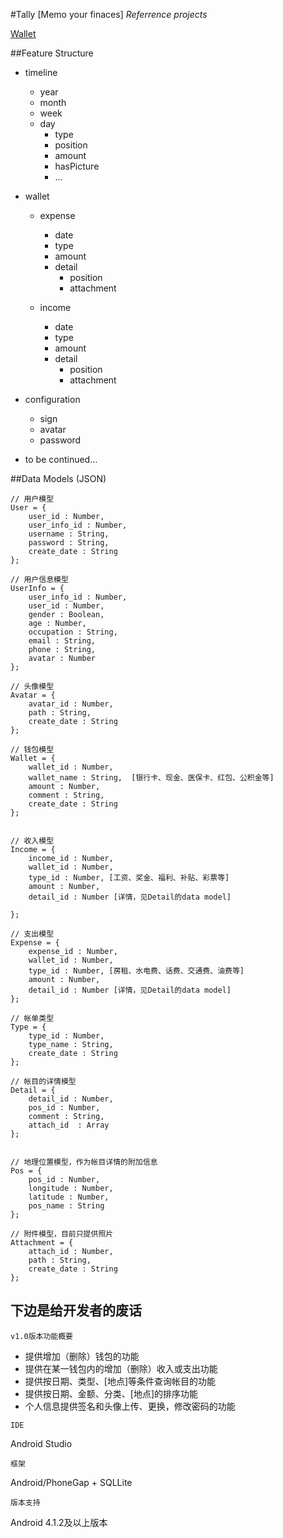 #Tally [Memo your finaces]
*Referrence projects*

[Wallet](http://maybeiwill.me/wallet/)

##Feature Structure
+  timeline
   *  year
   *  month
   *  week
   *  day
      * type
      * position
      * amount
      * hasPicture      
      * ...
      
      
+  wallet
    +  expense
       *  date
   	   *  type
       *  amount
       *  detail
          *  position
   	      *  attachment
   
    +  income
       *  date
       *  type
       *  amount
       *  detail
          *  position
          *  attachment
   
+  configuration
   *  sign
   *  avatar
   *  password
   
+  to be continued...


##Data Models (JSON)
```
// 用户模型
User = {
	user_id : Number,
	user_info_id : Number,
	username : String,
	password : String,
	create_date : String
};

// 用户信息模型
UserInfo = {
	user_info_id : Number,
	user_id : Number,
	gender : Boolean,
	age : Number,
	occupation : String,
	email : String,
	phone : String,
	avatar : Number
};

// 头像模型
Avatar = {
	avatar_id : Number,
	path : String,
	create_date : String
};

// 钱包模型
Wallet = {
	wallet_id : Number,
	wallet_name : String,  [银行卡、现金、医保卡、红包、公积金等]
	amount : Number,
	comment : String,
	create_date : String
};


// 收入模型
Income = {
	income_id : Number,
	wallet_id : Number,
	type_id : Number, [工资、奖金、福利、补贴、彩票等]
	amount : Number,
	detail_id : Number [详情，见Detail的data model]
	
};

// 支出模型
Expense = {
	expense_id : Number,
	wallet_id : Number,
	type_id : Number, [房租、水电费、话费、交通费、油费等]
	amount : Number,
	detail_id : Number [详情，见Detail的data model]
};

// 帐单类型
Type = {
	type_id : Number,
	type_name : String,
	create_date : String
};

// 帐目的详情模型
Detail = {
	detail_id : Number,
	pos_id : Number,
	comment : String,
	attach_id  : Array
};


// 地理位置模型，作为帐目详情的附加信息
Pos = {
	pos_id : Number,
	longitude : Number,
	latitude : Number,
	pos_name : String
};

// 附件模型，目前只提供照片
Attachment = {
	attach_id : Number,
	path : String,
	create_date : String
};
```


## 下边是给开发者的废话
`v1.0版本功能概要`

*  提供增加（删除）钱包的功能
*  提供在某一钱包内的增加（删除）收入或支出功能
*  提供按日期、类型、[地点]等条件查询帐目的功能
*  提供按日期、金额、分类、[地点]的排序功能
*  个人信息提供签名和头像上传、更换，修改密码的功能

`IDE`

Android Studio


`框架`

Android/PhoneGap + SQLLite

`版本支持`

Android 4.1.2及以上版本
